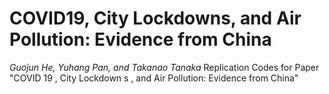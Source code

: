 # COVID19, City Lockdowns, and Air Pollution: Evidence from China
*Guojun He, Yuhang Pan, and Takanao Tanaka*
Replication Codes for Paper "COVID 19 , City Lockdown s , and Air Pollution: Evidence from China"
